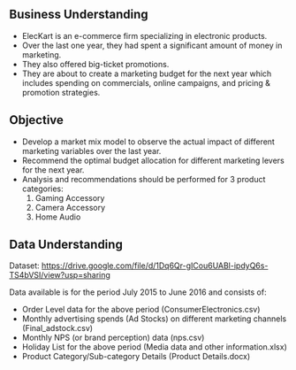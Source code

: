 ## Business Understanding
- ElecKart is an e-commerce firm specializing in electronic products. 
- Over the last one year, they had spent a significant amount of money in marketing.
- They also offered big-ticket promotions. 
- They are about to create a marketing budget for the next year which includes spending on commercials, online campaigns, and pricing & promotion strategies.

## Objective
- Develop a market mix model to observe the actual impact of different marketing variables over the last year.
- Recommend the optimal budget allocation for different marketing levers for the next year.
- Analysis and recommendations should be performed for 3 product categories:
    1. Gaming Accessory
    2. Camera Accessory
    3. Home Audio

## Data Understanding
Dataset: https://drive.google.com/file/d/1Dq6Qr-gICou6UABl-ipdyQ6s-TS4bVSI/view?usp=sharing

Data available is for the period July 2015 to June 2016 and consists of:
- Order Level data for the above period (ConsumerElectronics.csv)
- Monthly advertising spends (Ad Stocks) on different marketing channels (Final_adstock.csv)
- Monthly NPS (or brand perception) data (nps.csv)
- Holiday List for the above period (Media data and other information.xlsx)
- Product Category/Sub-category Details (Product Details.docx)
